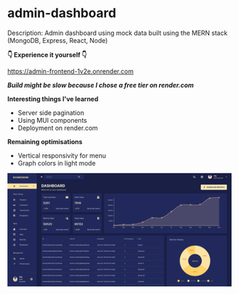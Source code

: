 # admin-dashboard
Description: Admin dashboard using mock data built using the MERN stack (MongoDB, Express, React, Node)

**👇 Experience it yourself 👇**

https://admin-frontend-1v2e.onrender.com

***Build might be slow because I chose a free tier on render.com***

**Interesting things I've learned**
- Server side pagination
- Using MUI components
- Deployment on render.com

**Remaining optimisations**
- Vertical responsivity for menu
- Graph colors in light mode

![Screenshot](screenshot.png)